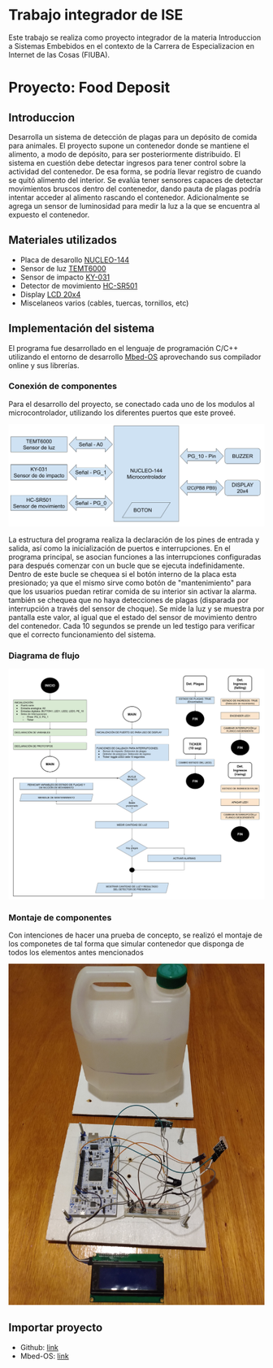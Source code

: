 # Trabajo integrador de ISE

Este trabajo se realiza como proyecto integrador de la materia Introduccion a Sistemas Embebidos en el contexto de la Carrera de Especializacion en Internet de las Cosas (FIUBA).

# Proyecto: Food Deposit

## Introduccion

Desarrolla un sistema de detección de plagas para un depósito de comida para animales. El proyecto supone un contenedor donde se mantiene el alimento, a modo de depósito, para ser posteriormente distribuido. El sistema en cuestión debe detectar ingresos para tener control sobre la actividad del contenedor. De esa forma, se podría llevar registro de cuando se quitó alimento del interior. Se evalúa tener sensores capaces de detectar movimientos bruscos dentro del contenedor, dando pauta de plagas podría intentar acceder al alimento rascando el contenedor. Adicionalmente se agrega un sensor de luminosidad para medir la luz a la que se encuentra al expuesto el contenedor.

## Materiales utilizados

 - Placa de desarollo [NUCLEO-144](https://ar.mouser.com/ProductDetail/STMicroelectronics/NUCLEO-F429ZI?qs=mKNKSX85ZJcE6FU0UkiXTA%3D%3D)
 - Sensor de luz [TEMT6000](https://www.alldatasheet.com/datasheet-pdf/pdf/117488/VISHAY/TEMT6000.html)
 - Sensor de impacto [KY-031](https://datasheetspdf.com/pdf-file/1402041/Joy-IT/KY-031/1)
 - Detector de movimiento [HC-SR501](https://www.mpja.com/download/31227sc.pdf)
 - Display [LCD 20x4](https://www.futurlec.com/LED/LCD20X4.shtml)
 - Miscelaneos varios (cables, tuercas, tornillos, etc)

 ## Implementación del sistema

El programa fue desarrollado en el lenguaje de programación C/C++ utilizando el entorno de desarrollo [Mbed-OS](https://os.mbed.com/mbed-os/) aprovechando sus compilador online y sus librerías.

 ### Conexión de componentes

Para el desarrollo del proyecto, se conectado cada uno de los modulos al microcontrolador, utilizando los diferentes puertos que este proveé.

 ![pin_map](resources/pin_map.png)

La estructura del programa realiza la declaración de los pines de entrada y salida, así como la inicialización de puertos e interrupciones. En el programa principal, se asocian funciones a las interrupciones configuradas para después comenzar con un bucle que se ejecuta indefinidamente. Dentro de este bucle se chequea si el botón interno de la placa esta presionado; ya que el mismo sirve como botón de "mantenimiento" para que los usuarios puedan retirar comida de su interior sin activar la alarma. también se chequea que no haya detecciones de plagas (disparada por interrupción a través del sensor de choque). Se mide la luz y se muestra por pantalla este valor, al igual que el estado del sensor de movimiento dentro del contenedor. Cada 10 segundos se prende un led testigo para verificar que el correcto funcionamiento del sistema.


### Diagrama de flujo

 ![dataflow](resources/dataflow.png)

### Montaje de componentes

Con intenciones de hacer una prueba de concepto, se realizó el montaje de los componetes de tal forma que simular contenedor que disponga de todos los elementos antes mencionados

 ![montaje](resources/montaje.jpg)

 ## Importar proyecto

  - Github: [link](https://github.com/ciror00/ise_tp)
  - Mbed-OS: [link](https://os.mbed.com/users/ciror00/code/FoodDeposit/)